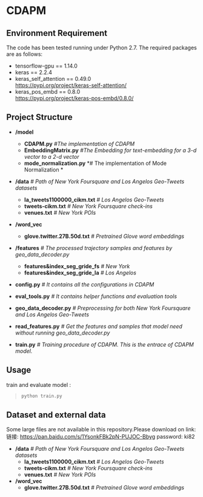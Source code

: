# CDAPM

## Environment Requirement
The code has been tested running under Python 2.7. The required packages are as follows:
- tensorflow-gpu == 1.14.0
- keras == 2.2.4
- keras_self_attention == 0.49.0 <br/>https://pypi.org/project/keras-self-attention/
- keras_pos_embd == 0.8.0 <br/>https://pypi.org/project/keras-pos-embd/0.8.0/

## Project Structure

- **/model**
    - **CDAPM.py** *#The implementation of CDAPM*
    - **EmbeddingMatrix.py** *#The Embedding for text-embedding for a 3-d vector to a 2-d vector*
    - **mode_normalization.py** *# The implementation of Mode Normalization * 
- **/data** *# Path of New York Foursquare and Los Angelos Geo-Tweets datasets*
    - **la_tweets1100000_cikm.txt** *# Los Angelos Geo-Tweets*
    - **tweets-cikm.txt** *# New York Foursquare check-ins*
    - **venues.txt** *# New York POIs*
- **/word_vec**
    - **glove.twitter.27B.50d.txt** *# Pretrained Glove word embeddings*
- **/features** *# The processed trajectory samples and features by geo_data_decoder.py*
    - **features&index_seg_gride_fs** *# New York*
    - **features&index_seg_gride_la** *# Los Angelos*

- **config.py** *# It contains all the configurations in CDAPM*
- **eval_tools.py** *# It contains helper functions and evaluation tools*
- **geo_data_decoder.py** *# Preprocessing for both New York Foursquare and Los Angelos Geo-Tweets*
- **read_features.py** *# Get the features and samples that model need without running geo_data_decoder.py*
- **train.py** *# Training procedure of CDAPM. This is the entrace of CDAPM model.*
## Usage
train and evaluate model :
> ```python
> python train.py 
> ```

## Dataset and external data
Some large files are not available in this repository.Please download on link: 链接: https://pan.baidu.com/s/1YsonkFBk2pN-PUJOC-Bbyg  password: ki82
- **/data** *# Path of New York Foursquare and Los Angelos Geo-Tweets datasets*
    - **la_tweets1100000_cikm.txt** *# Los Angelos Geo-Tweets*
    - **tweets-cikm.txt** *# New York Foursquare check-ins*
    - **venues.txt** *# New York POIs*
- **/word_vec**
    - **glove.twitter.27B.50d.txt** *# Pretrained Glove word embeddings*


